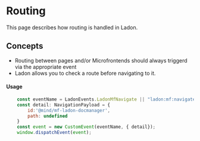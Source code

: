 # Routing
This page describes how routing is handled in Ladon.


## Concepts
+ Routing between pages and/or Microfrontends should always triggerd via the appropriate event
+ Ladon allows you to check a route before navigating to it.


#### Usage

```javascript
    const eventName = LadonEvents.LadonMfNavigate || "ladon:mf:navigate";
    const detail: NavigationPayload = {
        id:'@mind/mf-ladon-docmanager',
        path: undefined
    }   
    const event = new CustomEvent(eventName, { detail});
    window.dispatchEvent(event);
```
